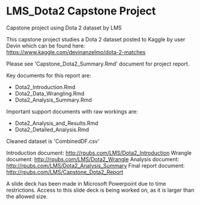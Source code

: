# LMS_Dota2 Capstone Project
Capstone project using Dota 2 dataset by LMS

This capstone project studies a Dota 2 dataset posted to Kaggle by user Devin which can be found here: https://www.kaggle.com/devinanzelmo/dota-2-matches

Please see 'Capstone_Dota2_Summary.Rmd' document for project report.  

Key documents for this report are:
* Dota2_Introduction.Rmd
* Dota2_Data_Wrangling.Rmd
* Dota2_Analysis_Summary.Rmd

Important support documents with raw workings are:
* Dota2_Analysis_and_Results.Rmd
* Dota2_Detailed_Analysis.Rmd

Cleaned dataset is 'CombinedDF.csv'

Introduction document: http://rpubs.com/LMS/Dota2_Introduction
Wrangle document: http://rpubs.com/LMS/Dota2_Wrangle
Analysis document: http://rpubs.com/LMS/Dota2_Analysis_Summary
Final report document: http://rpubs.com/LMS/Capstone_Dota2_Report



A slide deck has been made in Microsoft Powerpoint due to time restrictions. Access to this slide deck is being worked on, as it is larger than the allowed size.
